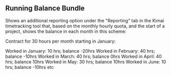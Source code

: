 ## Running Balance Bundle

Shows an additional reporting option under the "Reporting" tab in the Kimai timetracking tool that, based on the monthly hourly quota, and the start of a project, shows the balance in each month in this scheme:

Contract for 30 hours per month starting in January:

Worked in January: 10 hrs; balance -20hrs
Worked in February: 40 hrs; balance -10hrs
Worked in March: 40 hrs; balance 0hrs
Worked in April: 40 hrs; balance 10hrs
Worked in May: 30 hrs; balance 10hrs
Worked in June: 10 hrs; balance -10hrs
etc
